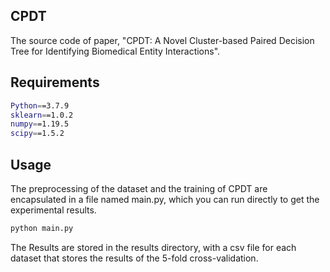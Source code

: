 ## CPDT
The source code of paper, "CPDT: A Novel Cluster-based Paired Decision Tree for Identifying Biomedical Entity Interactions".

## Requirements

```bash
Python==3.7.9
sklearn==1.0.2
numpy==1.19.5
scipy==1.5.2
```

## Usage

The preprocessing of the dataset and the training of CPDT are encapsulated in a file named main.py, which you can run directly to get the experimental results.

```bash
python main.py
```

The Results are stored in the results directory, with a csv file for each dataset that stores the results of the 5-fold cross-validation.
